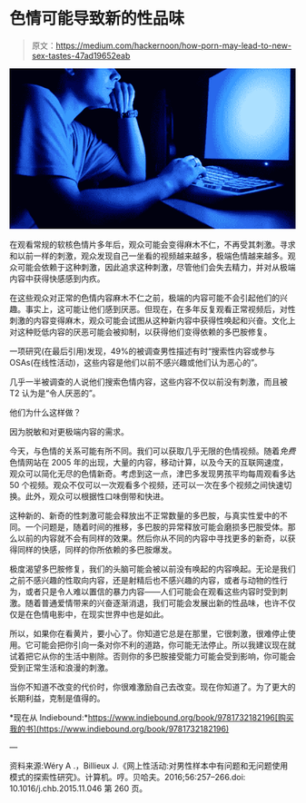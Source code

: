 # 色情可能导致新的性品味

> 原文：<https://medium.com/hackernoon/how-porn-may-lead-to-new-sex-tastes-47ad19652eab>

![](img/0209795fe3151ae99613cd0db2dae520.png)

在观看常规的软核色情片多年后，观众可能会变得麻木不仁，不再受其刺激。寻求和以前一样的刺激，观众发现自己一坐看的视频越来越多，极端色情越来越多。观众可能会依赖于这种刺激，因此追求这种刺激，尽管他们会失去精力，并对从极端内容中获得快感感到内疚。

在这些观众对正常的色情内容麻木不仁之前，极端的内容可能不会引起他们的兴趣。事实上，这可能让他们感到厌恶。但现在，在多年反复观看正常视频后，对性刺激的内容变得麻木，观众可能会试图从这种新内容中获得性唤起和兴奋。文化上对这种贬低内容的厌恶可能会被抑制，以获得他们变得依赖的多巴胺修复。

一项研究(在最后引用)发现，49%的被调查男性描述有时“搜索性内容或参与 OSAs(在线性活动)，这些内容是他们以前不感兴趣或他们认为恶心的”。

几乎一半被调查的人说他们搜索色情内容，这些内容不仅以前没有刺激，而且被 T2 认为是“令人厌恶的”。

他们为什么这样做？

因为脱敏和对更极端内容的需求。

今天，与色情的关系可能有所不同。我们可以获取几乎无限的色情视频。随着*免费*色情网站在 2005 年的出现，大量的内容，移动计算，以及今天的互联网速度，观众可以简化无尽的色情新奇。考虑到这一点，津巴多发现男孩平均每周观看多达 50 个视频。观众不仅可以一次观看多个视频，还可以一次在多个视频之间快速切换。此外，观众可以根据性口味倒带和快进。

这种新的、新奇的性刺激可能会释放出不正常数量的多巴胺，与真实性爱中的不同。一个问题是，随着时间的推移，多巴胺的异常释放可能会磨损多巴胺受体。那么以前的内容就不会有同样的效果。然后你从不同的内容中寻找更多的新奇，以获得同样的快感，同样的你所依赖的多巴胺爆发。

极度渴望多巴胺修复，我们的头脑可能会被以前没有唤起的内容唤起。无论是我们之前不感兴趣的性取向内容，还是射精后也不感兴趣的内容，或者与动物的性行为，或者只是令人难以置信的暴力内容——人们可能会在观看这些内容时受到刺激。随着普通爱情带来的兴奋逐渐消退，我们可能会发展出新的性品味，也许不仅仅是在色情电影中，在现实世界中也是如此。

所以，如果你在看黄片，要小心了。你知道它总是在那里，它很刺激，很难停止使用。它可能会把你引向一条对你不利的道路，你可能无法停止。所以我建议现在就试着把它从你的生活中剔除。否则你的多巴胺接受能力可能会受到影响，你可能会受到正常生活和浪漫的刺激。

当你不知道不改变的代价时，你很难激励自己去改变。现在你知道了。为了更大的长期利益，克制是值得的。

*现在从 Indiebound:*https://www.indiebound.org/book/9781732182196[购买我的书](https://www.indiebound.org/book/9781732182196)

—

资料来源:Wéry A .，Billieux J.《网上性活动:对男性样本中有问题和无问题使用模式的探索性研究》。计算机。哼。贝哈夫。2016;56:257–266.doi: 10.1016/j.chb.2015.11.046 第 260 页。